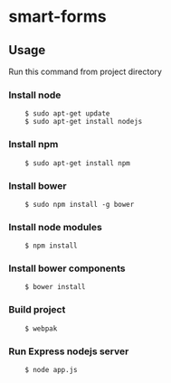 # smart-forms

## Usage

Run this command from project directory

### Install node
```
    $ sudo apt-get update
    $ sudo apt-get install nodejs
```

### Install npm
```
    $ sudo apt-get install npm
```

### Install bower
```
    $ sudo npm install -g bower
```

### Install node modules
```
    $ npm install
```

### Install bower components
```
    $ bower install
```

### Build project
```
    $ webpak
```

### Run Express nodejs server
```
    $ node app.js
```